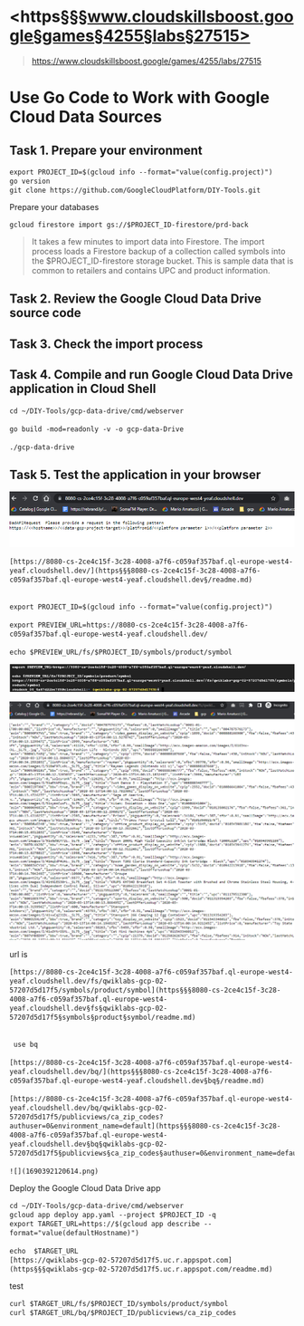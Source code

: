 
# <https§§§www.cloudskillsboost.google§games§4255§labs§27515>
> <https://www.cloudskillsboost.google/games/4255/labs/27515>


# Use Go Code to Work with Google Cloud Data Sources

## Task 1. Prepare your environment

```
export PROJECT_ID=$(gcloud info --format="value(config.project)")
go version
git clone https://github.com/GoogleCloudPlatform/DIY-Tools.git

```

Prepare your databases

```
gcloud firestore import gs://$PROJECT_ID-firestore/prd-back
```

> It takes a few minutes to import data into Firestore. The import process loads a Firestore backup of a collection called symbols into the $PROJECT_ID-firestore storage bucket. This is sample data that is common to retailers and contains UPC and product information.


## Task 2. Review the Google Cloud Data Drive source code

## Task 3. Check the import process

## Task 4. Compile and run Google Cloud Data Drive application in Cloud Shell

```
cd ~/DIY-Tools/gcp-data-drive/cmd/webserver

go build -mod=readonly -v -o gcp-data-Drive

./gcp-data-drive
```

## Task 5. Test the application in your browser

![](1690391841865.png)
```
[https://8080-cs-2ce4c15f-3c28-4008-a7f6-c059af357baf.ql-europe-west4-yeaf.cloudshell.dev/](https§§§8080-cs-2ce4c15f-3c28-4008-a7f6-c059af357baf.ql-europe-west4-yeaf.cloudshell.dev§/readme.md)


export PROJECT_ID=$(gcloud info --format="value(config.project)")

export PREVIEW_URL=https://8080-cs-2ce4c15f-3c28-4008-a7f6-c059af357baf.ql-europe-west4-yeaf.cloudshell.dev/

echo $PREVIEW_URL/fs/$PROJECT_ID/symbols/product/symbol
```

![](1690391883958.png)

![](1690391896062.png)

url is 
```
[https://8080-cs-2ce4c15f-3c28-4008-a7f6-c059af357baf.ql-europe-west4-yeaf.cloudshell.dev/fs/qwiklabs-gcp-02-57207d5d17f5/symbols/product/symbol](https§§§8080-cs-2ce4c15f-3c28-4008-a7f6-c059af357baf.ql-europe-west4-yeaf.cloudshell.dev§fs§qwiklabs-gcp-02-57207d5d17f5§symbols§product§symbol/readme.md)


 use bq

[https://8080-cs-2ce4c15f-3c28-4008-a7f6-c059af357baf.ql-europe-west4-yeaf.cloudshell.dev/bq/](https§§§8080-cs-2ce4c15f-3c28-4008-a7f6-c059af357baf.ql-europe-west4-yeaf.cloudshell.dev§bq§/readme.md)

[https://8080-cs-2ce4c15f-3c28-4008-a7f6-c059af357baf.ql-europe-west4-yeaf.cloudshell.dev/bq/qwiklabs-gcp-02-57207d5d17f5/publicviews/ca_zip_codes?authuser=0&environment_name=default](https§§§8080-cs-2ce4c15f-3c28-4008-a7f6-c059af357baf.ql-europe-west4-yeaf.cloudshell.dev§bq§qwiklabs-gcp-02-57207d5d17f5§publicviews§ca_zip_codes§authuser=0&environment_name=default/readme.md)

![](1690392120614.png)

```

Deploy the Google Cloud Data Drive app

```
cd ~/DIY-Tools/gcp-data-drive/cmd/webserver
gcloud app deploy app.yaml --project $PROJECT_ID -q
export TARGET_URL=https://$(gcloud app describe --format="value(defaultHostname)")

echo  $TARGET_URL
[https://qwiklabs-gcp-02-57207d5d17f5.uc.r.appspot.com](https§§§qwiklabs-gcp-02-57207d5d17f5.uc.r.appspot.com/readme.md)

```
test

```
curl $TARGET_URL/fs/$PROJECT_ID/symbols/product/symbol
curl $TARGET_URL/bq/$PROJECT_ID/publicviews/ca_zip_codes
```